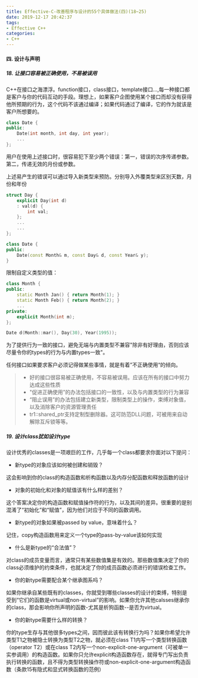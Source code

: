 ```yaml
---
title: Effective-C-改善程序与设计的55个具体做法(四)(18~25)
date: 2019-12-17 20:42:37
tags:
- Effective C++
categories:
- C++
---
```


#### 四. 设计与声明

##### 18. 让接口容易被正确使用，不易被误用

C++在接口之海漂浮。function接口，class接口，template接口...,每一种接口都是客户与你的代码互动的手段。理想上，如果客户企图使用某个接口而却没有获得他所预期的行为，这个代码不该通过编译；如果代码通过了编译，它的作为就该是客户所想要的。

```C++
class Date {
public:
    Date(int month, int day, int year);
    ...
};
```

用户在使用上述接口时，很容易犯下至少两个错误：第一，错误的次序传递参数。第二，传递无效的月份或参数。

上述易产生的错误可以通过导入新类型来预防。分别导入外覆类型来区别天数，月份和年份

```C++
struct Day {
    explicit Day(int d)
    : val(d) {
        int val;
    };
    ...
    ...
};

class Date {
public:
    Date(const Month& m, const Day& d, const Year& y);
}
```

限制自定义类型的值：

```C++
class Month {
public:
    static Month Jan() { return Month(1); }
    static Month Feb() { return Month(2); }
    ...
private:
    explicit Month(int m);
};

Date d(Month::mar(), Day(30), Year(1995));
```

为了提供行为一致的接口，避免无端与内置类型不兼容"除非有好理由，否则应该尽量令你的types的行为与内置types一致"。

任何接口如果要求客户必须记得做某些事情，就是有着”不正确使用“的倾向。

> - 好的接口很容易被正确使用，不容易被误用。应该在所有的接口中努力达成这些性质
> - "促进正确使用”的办法包括接口的一致性，以及与内置类型的行为兼容
> - “阻止误用”的办法包括建立新类型，限制类型上的操作，束缚对象值，以及消除客户的资源管理责任
> - tr1::shared_ptr支持定制型删除器。这可防范DLL问题，可被用来自动解除互斥锁等等。

##### 19. 设计class犹如设计type

设计优秀的classes是一项艰巨的工作，几乎每一个class都要求你面对以下提问：

- 新type的对象应该如何被创建和销毁？

这会影响到你的class的构造函数和析构函数以及内存分配函数和释放函数的设计

- 对象的初始化和对象的赋值该有什么样的差别？

这个答案决定你的构造函数和赋值操作符的行为，以及其间的差异。很重要的是别混淆了“初始化”和“赋值”，因为他们对应于不同的函数调用。

- 新type的对象如果被passed by value，意味着什么？

记住，copy构造函数用来定义一个type的pass-by-value该如何实现

- 什么是新type的“合法值”？

对class的成员变量而言，通常只有某些数值集是有效的。那些数值集决定了你的class必须维护的约束条件，也就决定了你的成员函数必须进行的错误检查工作。

- 你的新type需要配合某个继承图系吗？

如果你继承自某些既有的classes，你就受到哪些classes的设计的束缚，特别是受到“它们的函数是virtual或non-virtual”的影响。如果你允许其他calsses继承你的class，那会影响你所声明的函数-尤其是析狗函数--是否为virtual。

- 你的新type需要什么样的转换？

你的type生存与其他很多types之间，因而彼此该有转换行为吗？如果你希望允许类型T1之物被隐士转换为类型T2之物，就必须在class T1内写一个类型转换函数（operator T2）或在class T2内写一个non-explicit-one-argument（可被单一实参调用）的构造函数。如果你只允许explicit构造函数存在，就得专门写出负责执行转换的函数，且不得为类型转换操作符或non-explicit-one-argument构造函数（条款15有隐式和显式转换函数的范例）


